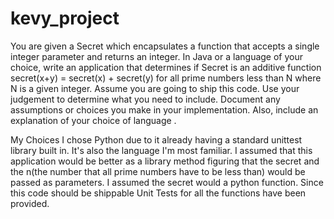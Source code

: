 kevy_project
============

You are given a Secret which encapsulates a function that accepts a single integer parameter and returns an integer. In Java or a language of your choice, write an application that determines if Secret is an additive function secret(x+y) = secret(x) + secret(y) for all prime numbers less than N where N is a given integer.  Assume you are going to ship this code. Use your judgement to determine what you need to include. Document any assumptions or choices you make in your implementation. Also, include an explanation of your choice of language .


My Choices
I chose Python due to it already having a standard unittest library built in. It's also the language I'm most familiar. I assumed that this application would be better as a library method figuring that the secret and the n(the number that all prime numbers have to be less than) would be passed as parameters.  I assumed the secret would a python function. Since this code should be shippable Unit Tests for all the functions have been provided. 
